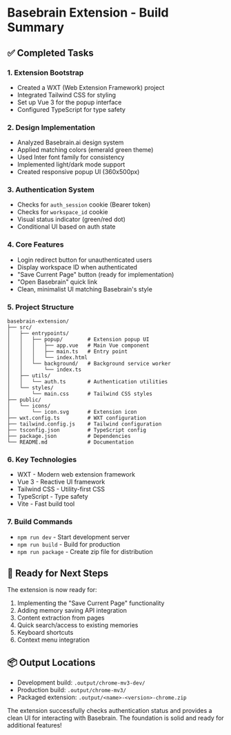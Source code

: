 # Basebrain Extension - Build Summary

## ✅ Completed Tasks

### 1. Extension Bootstrap
- Created a WXT (Web Extension Framework) project
- Integrated Tailwind CSS for styling
- Set up Vue 3 for the popup interface
- Configured TypeScript for type safety

### 2. Design Implementation
- Analyzed Basebrain.ai design system
- Applied matching colors (emerald green theme)
- Used Inter font family for consistency
- Implemented light/dark mode support
- Created responsive popup UI (360x500px)

### 3. Authentication System
- Checks for `auth_session` cookie (Bearer token)
- Checks for `workspace_id` cookie
- Visual status indicator (green/red dot)
- Conditional UI based on auth state

### 4. Core Features
- Login redirect button for unauthenticated users
- Display workspace ID when authenticated
- "Save Current Page" button (ready for implementation)
- "Open Basebrain" quick link
- Clean, minimalist UI matching Basebrain's style

### 5. Project Structure
```
basebrain-extension/
├── src/
│   ├── entrypoints/
│   │   ├── popup/        # Extension popup UI
│   │   │   ├── app.vue   # Main Vue component
│   │   │   ├── main.ts   # Entry point
│   │   │   └── index.html
│   │   └── background/   # Background service worker
│   │       └── index.ts
│   ├── utils/
│   │   └── auth.ts       # Authentication utilities
│   └── styles/
│       └── main.css      # Tailwind CSS styles
├── public/
│   └── icons/
│       └── icon.svg      # Extension icon
├── wxt.config.ts         # WXT configuration
├── tailwind.config.js    # Tailwind configuration
├── tsconfig.json         # TypeScript config
├── package.json          # Dependencies
└── README.md             # Documentation
```

### 6. Key Technologies
- WXT - Modern web extension framework
- Vue 3 - Reactive UI framework
- Tailwind CSS - Utility-first CSS
- TypeScript - Type safety
- Vite - Fast build tool

### 7. Build Commands
- `npm run dev` - Start development server
- `npm run build` - Build for production
- `npm run package` - Create zip file for distribution

## 🔨 Ready for Next Steps

The extension is now ready for:
1. Implementing the "Save Current Page" functionality
2. Adding memory saving API integration
3. Content extraction from pages
4. Quick search/access to existing memories
5. Keyboard shortcuts
6. Context menu integration

## 📦 Output Locations
- Development build: `.output/chrome-mv3-dev/`
- Production build: `.output/chrome-mv3/`
- Packaged extension: `.output/<name>-<version>-chrome.zip`

The extension successfully checks authentication status and provides a clean UI for interacting with Basebrain. The foundation is solid and ready for additional features!
